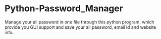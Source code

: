 # Python-Password_Manager
Manage your all password in one file through this python program, which provide you GUI support and save your all password, email id and website info.
